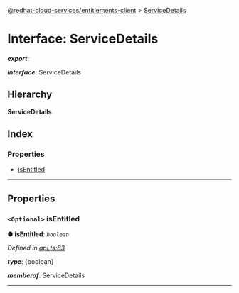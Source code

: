 [@redhat-cloud-services/entitlements-client](../README.md) > [ServiceDetails](../interfaces/servicedetails.md)

# Interface: ServiceDetails

*__export__*: 

*__interface__*: ServiceDetails

## Hierarchy

**ServiceDetails**

## Index

### Properties

* [isEntitled](servicedetails.md#isentitled)

---

## Properties

<a id="isentitled"></a>

### `<Optional>` isEntitled

**● isEntitled**: *`boolean`*

*Defined in [api.ts:83](https://github.com/RedHatInsights/javascript-clients/blob/master/packages/entitlements/api.ts#L83)*

*__type__*: {boolean}

*__memberof__*: ServiceDetails

___

